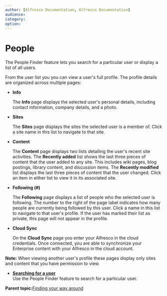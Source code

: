 ```yaml
---
author: [Alfresco Documentation, Alfresco Documentation]
audience: 
category: 
option: 
---
```


# People

The People Finder feature lets you search for a particular user or display a list of all users.

From the user list you you can view a user's full profile. The profile details are organized across multiple pages:

-   **Info**

    The **Info** page displays the selected user's personal details, including contact information, company details, and a photo.

-   **Sites**

    The **Sites** page displays the sites the selected user is a member of. Click a site name in this list to navigate to that site.

-   **Content**

    The **Content** page displays two lists detailing the user's recent site activities. The **Recently added** list shows the last three pieces of content that the user added to any site. This includes wiki pages, blog postings, library content, and discussion items. The **Recently modified** list displays the last three pieces of content that the user changed. Click an item in either list to view it in its associated site.

-   **Following \(\#\)**

    The **Following** page displays a list of people who the selected user is following. The number to the right of the page label indicates how many people are currently being followed by this user. Click a name in this list to navigate to that user's profile. If the user has marked their list as private, this page will not appear in the profile.

-   **Cloud Sync**

    On the **Cloud Sync** page you enter your Alfresco in the cloud credentials. Once connected, you are able to synchronize your Enterprise content with your Alfresco in the cloud account.


**Note:** When viewing another user's profile these pages display only sites and content that you have permission to view.

-   **[Searching for a user](../tasks/people-search.md)**  
Use the People Finder feature to search for a particular user.

**Parent topic:**[Finding your way around](../concepts/ui-description.md)

